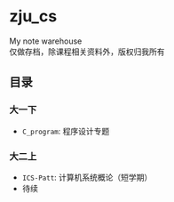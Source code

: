 # zju_cs
My note warehouse<br/>
仅做存档，除课程相关资料外，版权归我所有

## 目录
### 大一下
* `C_program`: 程序设计专题
### 大二上
* `ICS-Patt`: 计算机系统概论（短学期）
* 待续
